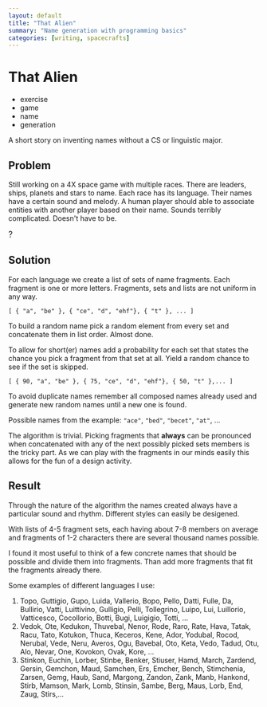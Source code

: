```yaml
---
layout: default
title: "That Alien"
summary: "Name generation with programming basics"
categories: [writing, spacecrafts]
---
```


# That Alien

* exercise
* game
* name 
* generation

A short story on inventing names without a CS or linguistic major.


## Problem
Still working on a 4X space game with multiple races. 
There are leaders, ships, planets and stars to name.
Each race has its language. 
Their names have a certain sound and melody.
A human player should able to associate entities with
another player based on their name. 
Sounds terribly complicated. Doesn't have to be.

<big>?</big>


## Solution
For each language we create a list of sets of name fragments.
Each fragment is one or more letters. 
Fragments, sets and lists are not uniform in any way.

```
[ { "a", "be" }, { "ce", "d", "ehf"}, { "t" }, ... ]
```

To build a random name pick a random element from every 
set and concatenate them in list order. Almost done.

To allow for short(er) names add a probability for each
set that states the chance you pick a fragment from
that set at all. Yield a random chance to see if the 
set is skipped.

```
[ { 90, "a", "be" }, { 75, "ce", "d", "ehf"}, { 50, "t" },... ]
```

To avoid duplicate names remember all composed names
already used and generate new random names until a new
one is found.

Possible names from the example: `"ace"`, `"bed"`, `"becet"`, `"at"`, ...

The algorithm is trivial. 
Picking fragments that **always** can be pronounced 
when concatenated with any of the next possibly picked 
sets members is the tricky part.
As we can play with the fragments in our minds easily
this allows for the fun of a design activity.


## Result

Through the nature of the algorithm the names created
always have a particular sound and rhythm.
Different styles can easily be desigened.

With lists of 4-5 fragment sets, each having about 7-8
members on average and fragments of 1-2 characters 
there are several thousand names possible.

I found it most useful to think of a few concrete names
that should be possible and divide them into fragments.
Than add more fragments that fit the fragments
already there.

Some examples of different languages I use:

1. Topo, Guttigio, Gupo, Luida, Vallerio, Bopo, Pello, Datti, Fulle, Da, Bullirio, Vatti, Luittivino, Gulligio, Pelli, Tollegrino, Luipo, Lui, Luillorio, Vatticesco, Cocollorio, Botti, Bugi, Luigigio, Totti, ...
2. Vedok, Ote, Kedukon, Thuvebal, Nenor, Rode, Raro, Rate, Hava, Tatak, Racu, Tato, Kotukon, Thuca, Keceros, Kene, Ador, Yodubal, Rocod, Nerubal, Vede, Neru, Averos, Ogu, Bavebal, Oto, Keta, Vedo, Tadud, Otu, Alo, Nevar, One, Kovokon, Ovak, Kore, ...
3. Stinkon, Euchin, Lorber, Stinbe, Benker, Stiuser, Hamd, March, Zardend, Gersin, Gemchon, Maud, Samchen, Ers, Emcher, Bench, Stimchenia, Zarsen, Gemg, Haub, Sand, Margong, Zandon, Zank, Manb, Hankond, Stirb, Mamson, Mark, Lomb, Stinsin, Sambe, Berg, Maus, Lorb, End, Zaug, Stirs,...

